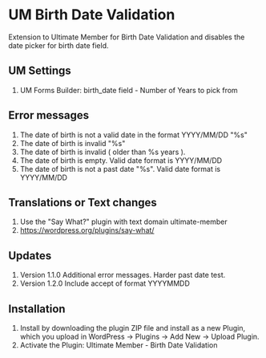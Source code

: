 # UM Birth Date Validation
Extension to Ultimate Member for Birth Date Validation and disables the date picker for birth date field.

## UM Settings
1. UM Forms Builder: birth_date field - Number of Years to pick from

## Error messages
1. The date of birth is not a valid date in the format YYYY/MM/DD "%s"
2. The date of birth is invalid "%s"
3. The date of birth is invalid ( older than %s years ).
4. The date of birth is empty. Valid date format is YYYY/MM/DD
5. The date of birth is not a past date "%s". Valid date format is YYYY/MM/DD

## Translations or Text changes
1. Use the "Say What?" plugin with text domain ultimate-member
2. https://wordpress.org/plugins/say-what/

## Updates
1. Version 1.1.0 Additional error messages. Harder past date test.
2. Version 1.2.0 Include accept of format YYYYMMDD

## Installation
1. Install by downloading the plugin ZIP file and install as a new Plugin, which you upload in WordPress -> Plugins -> Add New -> Upload Plugin.
2. Activate the Plugin: Ultimate Member - Birth Date Validation
